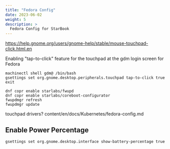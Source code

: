 ```yaml
---
title: "Fedora Config"
date: 2023-06-02
weight: 5
description: >
  Fedora Config for StarBook
---
```


<https://help.gnome.org/users/gnome-help/stable/mouse-touchpad-click.html.en>

Enabling "tap-to-click" feature for the touchpad at the gdm login screen for Fedora

```shell
machinectl shell gdm@ /bin/bash
gsettings set org.gnome.desktop.peripherals.touchpad tap-to-click true
exit
```

```shell
dnf copr enable starlabs/fwupd
dnf copr enable starlabs/coreboot-configurator
fwupdmgr refresh
fwupdmgr update
```

touchpad drivers?
content/en/docs/Kubernetes/fedora-config.md

## Enable Power Percentage

```bash
gsettings set org.gnome.desktop.interface show-battery-percentage true
```